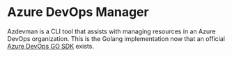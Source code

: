# Azure DevOps Manager

Azdevman is a CLI tool that assists with managing resources in an Azure DevOps organization.  This is the Golang implementation now that an official [Azure DevOps GO SDK](https://github.com/microsoft/azure-devops-go-api) exists.
